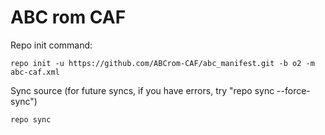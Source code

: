 ABC rom CAF
=====================

Repo init command:

	repo init -u https://github.com/ABCrom-CAF/abc_manifest.git -b o2 -m abc-caf.xml

Sync source (for future syncs, if you have errors, try "repo sync --force-sync")

	repo sync
